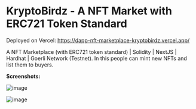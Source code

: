 # KryptoBirdz - A NFT Market with ERC721 Token Standard

Deployed on Vercel: https://dapp-nft-marketplace-kryptobirdz.vercel.app/

 A NFT Marketplace (with ERC721 token standard) | Solidity | NextJS | Hardhat | Goerli Network (Testnet). In this people can mint new NFTs and list them to buyers.

**Screenshots:**

![image](https://user-images.githubusercontent.com/31458531/196963563-47d3781a-f0be-4af2-a4c1-bfc4355cc386.png)

![image](https://user-images.githubusercontent.com/31458531/196964074-f24b6126-f341-49ac-a696-45fbda2adf51.png)

